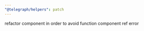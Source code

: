 ```yaml
---
"@telegraph/helpers": patch
---
```


refactor component in order to avoid function component ref error
